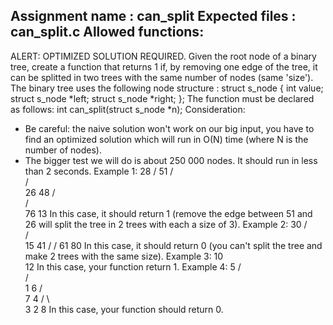 Assignment name  : can_split
Expected files   : can_split.c
Allowed functions:
--------------------------------------------------------------------------------
ALERT: OPTIMIZED SOLUTION REQUIRED.
Given the root node of a binary tree, create a function that returns 1 if, by
removing one edge of the tree, it can be splitted in two trees with the same
number of nodes (same 'size').
The binary tree uses the following node structure :
struct s_node
{
    int value;
    struct s_node *left;
    struct s_node *right;
};
The function must be declared as follows:
int can_split(struct s_node *n);
Consideration:
- Be careful: the naive solution won't work on our big input, you have to find
an optimized solution which will run in O(N) time (where N is the number of nodes).
- The bigger test we will do is about 250 000 nodes. It should run in less
than 2 seconds.
Example 1:
       28
       /
      51
     / \
    /   \
   26   48
  / \
 /   \
76   13
In this case, it should return 1 (remove the edge between 51 and 26 will split the tree
in 2 trees with each a size of 3).
Example 2:
    30
    / \
   /   \
  15   41
 /     /
61    80
In this case, it should return 0 (you can't split the tree and make 2 trees with the
same size).
Example 3:
10
  \
   12
In this case, your function return 1.
Example 4:
   5
  / \
 /   \
1     6
    /  \
   7    4
 /  \    \
3    2    8
In this case, your function should return 0.